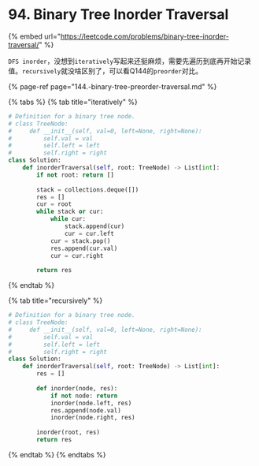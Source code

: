 # 94. Binary Tree Inorder Traversal

{% embed url="https://leetcode.com/problems/binary-tree-inorder-traversal/" %}

`DFS inorder`，没想到`iteratively`写起来还挺麻烦，需要先遍历到底再开始记录值。`recursively`就没啥区别了，可以看Q144的`preorder`对比。

{% page-ref page="144.-binary-tree-preorder-traversal.md" %}

{% tabs %}
{% tab title="iteratively" %}
```python
# Definition for a binary tree node.
# class TreeNode:
#     def __init__(self, val=0, left=None, right=None):
#         self.val = val
#         self.left = left
#         self.right = right
class Solution:
    def inorderTraversal(self, root: TreeNode) -> List[int]:
        if not root: return []
        
        stack = collections.deque([])
        res = []
        cur = root
        while stack or cur:
            while cur:
                stack.append(cur)
                cur = cur.left
            cur = stack.pop()
            res.append(cur.val)
            cur = cur.right
            
        return res
```
{% endtab %}

{% tab title="recursively" %}
```python
# Definition for a binary tree node.
# class TreeNode:
#     def __init__(self, val=0, left=None, right=None):
#         self.val = val
#         self.left = left
#         self.right = right
class Solution:
    def inorderTraversal(self, root: TreeNode) -> List[int]:
        res = []
        
        def inorder(node, res):
            if not node: return
            inorder(node.left, res)
            res.append(node.val)
            inorder(node.right, res)
        
        inorder(root, res)
        return res
```
{% endtab %}
{% endtabs %}


